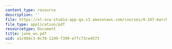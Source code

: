 ```yaml
---
content_type: resource
description: ''
file: https://ol-ocw-studio-app-qa.s3.amazonaws.com/courses/4-107-march-portfolio-seminar-fall-2003/a1c984c30c7812d9f399e7fc73ce4573_jane_wu.pdf
file_type: application/pdf
resourcetype: Document
title: jane_wu.pdf
uid: a1c984c3-0c78-12d9-f399-e7fc73ce4573
---
```

